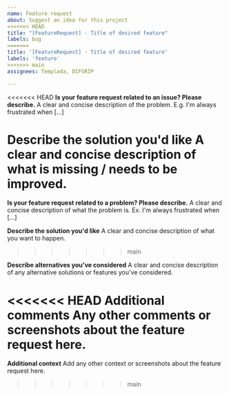 ```yaml
---
name: Feature request
about: Suggest an idea for this project
<<<<<<< HEAD
title: "[FeatureRequest] - Title of desired feature"
labels: bug
=======
title: '[FeatureRequest] - Title of desired feature'
labels: 'feature'
>>>>>>> main
assignees: Templada, DIFSRIP

---
```


<<<<<<< HEAD
**Is your feature request related to an issue? Please describe.**
A clear and concise description of the problem. E.g. I'm always frustrated when [...]

**Describe the solution you'd like**
A clear and concise description of what is missing / needs to be improved.
=======
**Is your feature request related to a problem? Please describe.**
A clear and concise description of what the problem is. Ex. I'm always frustrated when [...]

**Describe the solution you'd like**
A clear and concise description of what you want to happen.
>>>>>>> main

**Describe alternatives you've considered**
A clear and concise description of any alternative solutions or features you've considered.

<<<<<<< HEAD
**Additional comments**
Any other comments or screenshots about the feature request here.
=======
**Additional context**
Add any other context or screenshots about the feature request here.
>>>>>>> main
